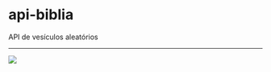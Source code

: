 # api-biblia
API de vesículos aleatórios

---


<img src="https://wallpapers.com/images/hd/holy-bible-with-crucifix-k7yldkzre1e3ys7z.jpg">
